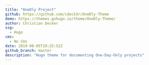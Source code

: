 ```yaml
---
title: "OneDly Project"
github: https://github.com/cdeck3r/OneDly-Theme
demo: https://themes.gohugo.io/theme/OneDly-Theme/
author: Christian Decker
ssg:
  - Hugo
cms:
  - No Cms
date: 2019-08-05T19:25:52Z
github_branch: master
description: "Hugo theme for documenting One-Day-Only projects"
---
```


